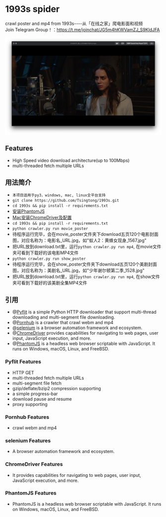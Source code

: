 # 1993s spider
crawl poster and mp4 from 1993s----从「在线之家」爬电影面和视频<br/>
Join Telegram Group！：https://t.me/joinchat/JG5m4hKWVamZJ_S9KldJFA

![image](https://raw.githubusercontent.com/Tsingtong/1993s/master/png/1.png)

## Features
+ High Speed video download architecture(up to 100Mbps)
+ multi-threaded fetch multiple URLs

## 用法简介

- ```本项目适用于py3，windows, mac, linux全平台支持```
- ```git clone https://github.com/Tsingtong/1993s.git ```
- ```cd 1993s && pip install -r requirements.txt```
- [安装PhantomJS](https://blog.csdn.net/crisschan/article/details/52849022)
- [Mac安装ChromeDriver及配置](https://blog.csdn.net/ywj_486/article/details/80940087)
- ```cd 1993s && pip install -r requirements.txt```
- ```python crawler.py run movie_poster```
- 待程序运行完毕，会在movie_poster文件夹下download五页120个电影封面图，对应名称为：电影名_URL.jpg，如"蚁人2：黄蜂女现身_1567.jpg"
- 把URL放到download.txt里，运行```python crawler.py run mp4```, 在movie文件夹可看到下载好的该电影MP4文件
- ```python crawler.py run show_poster```
- 待程序运行完毕，会在show_poster文件夹下download五页120个美剧封面图，对应名称为：美剧名_URL.jpg，如"少年谢尔顿第二季_1528.jpg"
- 把URL放到download.txt里，运行```python crawler.py run mp4```, 在show文件夹可看到下载好的该美剧全集MP4文件


## 引用

- @[Pyflit](https://github.com/galeo/pyflit) is a simple Python HTTP downloader that support multi-thread downloading and multi-segment file downloading.
- @[Pornhub](https://github.com/formateddd/Pornhub) is a crawler that crawl webm and mp4
- @[selenium](https://github.com/SeleniumHQ/selenium) is a browser automation framework and ecosystem.
- @[ChromeDriver](http://chromedriver.chromium.org/) provides capabilities for navigating to web pages, user input, JavaScript execution, and more.
- @[PhantomJS](http://phantomjs.org/) is a headless web browser scriptable with JavaScript. It runs on Windows, macOS, Linux, and FreeBSD.

### Pyflit Features

+ HTTP GET
+ multi-threaded fetch multiple URLs
+ multi-segment file fetch
+ gzip/deflate/bzip2 compression supporting
+ a simple progress-bar
+ download pause and resume
+ proxy supporting

### Pornhub Features
+ crawl webm and mp4

### selenium Features
+ A browser automation framework and ecosystem.

### ChromeDriver Features
+ It provides capabilities for navigating to web pages, user input, JavaScript execution, and more. 

### PhantomJS Features
+ PhantomJS is a headless web browser scriptable with JavaScript. It runs on Windows, macOS, Linux, and FreeBSD.
